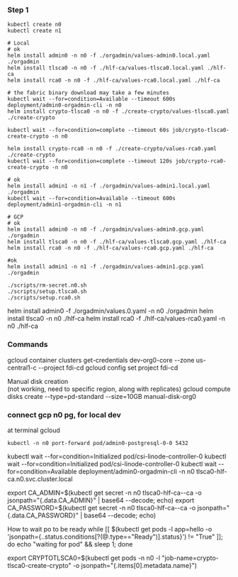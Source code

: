 ### Step 1
```shell script
kubectl create n0
kubectl create n1

# Local
# ok
helm install admin0 -n n0 -f ./orgadmin/values-admin0.local.yaml ./orgadmin
helm install tlsca0 -n n0 -f ./hlf-ca/values-tlsca0.local.yaml ./hlf-ca
helm install rca0 -n n0 -f ./hlf-ca/values-rca0.local.yaml ./hlf-ca

# the fabric binary download may take a few minutes
kubectl wait --for=condition=Available --timeout 600s deployment/admin0-orgadmin-cli -n n0
helm install crypto-tlsca0 -n n0 -f ./create-crypto/values-tlsca0.yaml ./create-crypto

kubectl wait --for=condition=complete --timeout 60s job/crypto-tlsca0-create-crypto -n n0

helm install crypto-rca0 -n n0 -f ./create-crypto/values-rca0.yaml ./create-crypto
kubectl wait --for=condition=complete --timeout 120s job/crypto-rca0-create-crypto -n n0

# ok
helm install admin1 -n n1 -f ./orgadmin/values-admin1.local.yaml ./orgadmin
kubectl wait --for=condition=Available --timeout 600s deployment/admin1-orgadmin-cli -n n1

# GCP
# ok
helm install admin0 -n n0 -f ./orgadmin/values-admin0.gcp.yaml ./orgadmin
helm install tlsca0 -n n0 -f ./hlf-ca/values-tlsca0.gcp.yaml ./hlf-ca
helm install rca0 -n n0 -f ./hlf-ca/values-rca0.gcp.yaml ./hlf-ca

#ok
helm install admin1 -n n1 -f ./orgadmin/values-admin1.gcp.yaml ./orgadmin

./scripts/rm-secret.n0.sh
./scripts/setup.tlsca0.sh
./scripts/setup.rca0.sh
```

helm install admin0 -f ./orgadmin/values.0.yaml -n n0 ./orgadmin
helm install tlsca0 -n n0 ./hlf-ca
helm install rca0 -f ./hlf-ca/values-rca0.yaml -n n0 ./hlf-ca

### Commands
gcloud container clusters get-credentials dev-org0-core --zone us-central1-c --project fdi-cd
gcloud config set project fdi-cd

Manual disk creation  
(not working, need to specific region, along with replicates)
 gcloud compute disks create --type=pd-standard --size=10GB manual-disk-org0


### connect gcp n0 pg, for local dev
at terminal gcloud
```shell script
kubectl -n n0 port-forward pod/admin0-postgresql-0-0 5432
```

kubectl wait --for=condition=Initialized pod/csi-linode-controller-0
kubectl wait --for=condition=Initialized pod/csi-linode-controller-0
kubectl wait --for=condition=Available deployment/admin0-orgadmin-cli -n n0
tlsca0-hlf-ca.n0.svc.cluster.local

export CA_ADMIN=$(kubectl get secret -n n0 tlsca0-hlf-ca--ca -o jsonpath="{.data.CA_ADMIN}" | base64 --decode; echo)
export CA_PASSWORD=$(kubectl get secret -n n0 tlsca0-hlf-ca--ca -o jsonpath="{.data.CA_PASSWORD}" | base64 --decode; echo)

How to wait po to be ready
while [[ $(kubectl get pods -l app=hello -o 'jsonpath={..status.conditions[?(@.type=="Ready")].status}') != "True" ]]; do echo "waiting for pod" && sleep 1; done

export CRYPTOTLSCA0=$(kubectl get pods -n n0 -l "job-name=crypto-tlsca0-create-crypto" -o jsonpath="{.items[0].metadata.name}")
